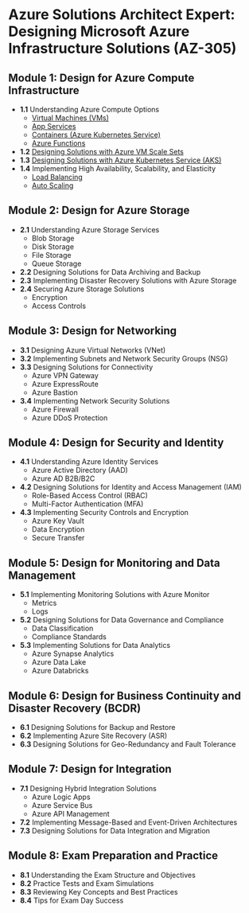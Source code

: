 # Azure Solutions Architect Expert: Designing Microsoft Azure Infrastructure Solutions (AZ-305)

## Module 1: Design for Azure Compute Infrastructure
- **1.1** Understanding Azure Compute Options
    - [Virtual Machines (VMs)](./module-1/1.1.1-Virtual-Machines.md)
    - [App Services](./module-1/1.1.2-App-Services.md)
    - [Containers (Azure Kubernetes Service)](./module-1/1.1.3-AKS.md)
    - [Azure Functions](./module-1/1.1.4-Azure-Functions.md)
- **1.2** [Designing Solutions with Azure VM Scale Sets](./module-1/1.2-Designing%20Solutions%20with%20Azure%20VM%20Scale%20Sets.md)
- **1.3** [Designing Solutions with Azure Kubernetes Service (AKS)](./module-1/1.3-Designing%20Solutions%20with%20Azure%20Kubernetes%20Service.md)
- **1.4** Implementing High Availability, Scalability, and Elasticity
    - [Load Balancing](./module-1/1.4.1-Load%20Balancing%20for%20High%20Availability,%20Scalability,%20and%20Elasticity.md)
    - [Auto Scaling](./module-1/1.4.2-auto%20Scaling.md)

## Module 2: Design for Azure Storage
- **2.1** Understanding Azure Storage Services
    - Blob Storage
    - Disk Storage
    - File Storage
    - Queue Storage
- **2.2** Designing Solutions for Data Archiving and Backup
- **2.3** Implementing Disaster Recovery Solutions with Azure Storage
- **2.4** Securing Azure Storage Solutions
    - Encryption
    - Access Controls

## Module 3: Design for Networking
- **3.1** Designing Azure Virtual Networks (VNet)
- **3.2** Implementing Subnets and Network Security Groups (NSG)
- **3.3** Designing Solutions for Connectivity
    - Azure VPN Gateway
    - Azure ExpressRoute
    - Azure Bastion
- **3.4** Implementing Network Security Solutions
    - Azure Firewall
    - Azure DDoS Protection

## Module 4: Design for Security and Identity
- **4.1** Understanding Azure Identity Services
    - Azure Active Directory (AAD)
    - Azure AD B2B/B2C
- **4.2** Designing Solutions for Identity and Access Management (IAM)
    - Role-Based Access Control (RBAC)
    - Multi-Factor Authentication (MFA)
- **4.3** Implementing Security Controls and Encryption
    - Azure Key Vault
    - Data Encryption
    - Secure Transfer

## Module 5: Design for Monitoring and Data Management
- **5.1** Implementing Monitoring Solutions with Azure Monitor
    - Metrics
    - Logs
- **5.2** Designing Solutions for Data Governance and Compliance
    - Data Classification
    - Compliance Standards
- **5.3** Implementing Solutions for Data Analytics
    - Azure Synapse Analytics
    - Azure Data Lake
    - Azure Databricks

## Module 6: Design for Business Continuity and Disaster Recovery (BCDR)
- **6.1** Designing Solutions for Backup and Restore
- **6.2** Implementing Azure Site Recovery (ASR)
- **6.3** Designing Solutions for Geo-Redundancy and Fault Tolerance

## Module 7: Design for Integration
- **7.1** Designing Hybrid Integration Solutions
    - Azure Logic Apps
    - Azure Service Bus
    - Azure API Management
- **7.2** Implementing Message-Based and Event-Driven Architectures
- **7.3** Designing Solutions for Data Integration and Migration

## Module 8: Exam Preparation and Practice
- **8.1** Understanding the Exam Structure and Objectives
- **8.2** Practice Tests and Exam Simulations
- **8.3** Reviewing Key Concepts and Best Practices
- **8.4** Tips for Exam Day Success
